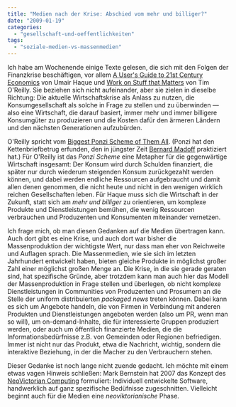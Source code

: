 ```yaml
---
title: "Medien nach der Krise: Abschied vom mehr und billiger?"
date: "2009-01-19"
categories: 
  - "gesellschaft-und-oeffentlichkeiten"
tags: 
  - "soziale-medien-vs-massenmedien"
---
```


Ich habe am Wochenende einige Texte gelesen, die sich mit den Folgen der Finanzkrise beschäftigen, vor allem [A User's Guide to 21st Century Economics](http://discussionleader.hbsp.com/haque/2009/01/a_users_guide_to_21st_century.html "A User's Guide to 21st Century Economics - Umair Haque - HarvardBusiness.org") von Umair Haque und [Work on Stuff that Matters](http://radar.oreilly.com/2009/01/work-on-stuff-that-matters-fir.html "Work on Stuff that Matters: First Principles - O'Reilly Radar") von Tim O'Reilly. Sie beziehen sich nicht aufeinander, aber sie zielen in dieselbe Richtung: Die aktuelle Wirtschaftskrise als Anlass zu nutzen, die Konsumgesellschaft als solche in Frage zu stellen und zu überwinden — also eine Wirtschaft, die darauf basiert, immer mehr und immer billigere Konsumgüter zu produzieren und die Kosten dafür den ärmeren Ländern und den nächsten Generationen aufzubürden.

O'Reilly spricht vom [Biggest Ponzi Scheme of Them All](http://radar.oreilly.com/2009/01/the-biggest-ponzi-scheme-of-all.html "The Biggest Ponzi Scheme of Them All - O'Reilly Radar"). (Ponzi hat den Kettenbriefbetrug erfunden, den in jüngster Zeit [Bernard Madoff](http://en.wikipedia.org/wiki/Bernard_Madoff "Bernard Madoff - Wikipedia, the free encyclopedia") praktiziert hat.) Für O'Reilly ist das _Ponzi Scheme_ eine Metapher für die gegenwärtige Wirtschaft insgesamt: Der Konsum wird durch Schulden finanziert, die später nur durch wiederum steigenden Konsum zurückgezahlt werden können, und dabei werden endliche Ressourcen aufgebraucht und damit allen denen genommen, die nicht heute und nicht in den wenigen wirklich reichen Gesellschaften leben. Für Haque muss sich die Wirtschaft in der Zukunft, statt sich am _mehr und billiger_ zu orientieren, um komplexe Produkte und Dienstleistungen bemühen, die wenig Ressourcen verbrauchen und Produzenten und Konsumenten miteinander vernetzen.

Ich frage mich, ob man diesen Gedanken auf die Medien übertragen kann. Auch dort gibt es eine Krise, und auch dort war bisher die Massenproduktion der wichtigste Wert, nur dass man eher von Reichweite und Auflagen sprach. Die Massenmedien, wie sie sich im letzten Jahrhundert entwickelt haben, bieten gleiche Produkte in möglichst großer Zahl einer möglichst großen Menge an. Die Krise, in die sie gerade geraten sind, hat spezifische Gründe, aber trotzdem kann man auch hier das Modell der Massenproduktion in Frage stellen und überlegen, ob nicht komplexe Dienstleistungen in Communities von Produzenten und Prosumern an die Stelle der uniform distribuierten _packaged news_ treten können. Dabei kann es sich um Angebote handeln, die von Firmen in Verbindung mit anderen Produkten und Dienstleistungen angeboten werden (also um PR, wenn man so will), um on-demand-Inhalte, die für interessierte Gruppen produziert werden, oder auch um öffentlich finanzierte Medien, die die Informationsbedürfnisse z.B. von Gemeinden oder Regionen befriedigen. Immer ist nicht nur das Produkt, etwa die Nachricht, wichtig, sondern die interaktive Beziehung, in der die Macher zu den Verbrauchern stehen.

Dieser Gedanke ist noch lange nicht zuende gedacht. Ich möchte mit einem etwas vagen Hinweis schließen: Mark Bernstein hat 2007 das Konzept des [NeoVictorian Computing](http://www.markbernstein.org/NeoVictorian.html "Mark Bernstein: NeoVictorian Computing") formuliert: Individuell entwickelte Software, handwerklich auf ganz spezifische Bedüfnisse zugeschnitten. Vielleicht beginnt auch für die Medien eine _neoviktorianische_ Phase.

